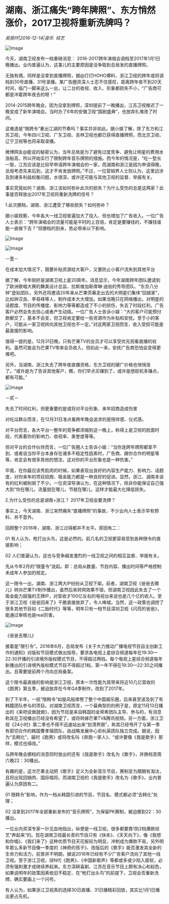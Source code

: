 # 湖南、浙江痛失“跨年牌照”、东方悄然涨价，2017卫视将重新洗牌吗？

*吴丽仟|2016-12-14|音乐 
                                                综艺*

![Image](http://static.ylzbl.com/uploads/ueditor/php/upload/image/20170728/1501237904740961.jpeg)

今天，湖南卫视发布一档重磅消息： 2016-2017跨年演唱会调档至2017年1月1日晚播出。业内普遍认为，这事儿的主要原因是没争取到总局发的直播牌照。

无独有偶，同样是没拿到直播牌照，据@灯灯HOHO爆料，浙江卫视的跨年或将调档到30号直播、31号录播。某广告圈资深人士忍不住感叹，距离跨年夜不到20天时间，临门一脚来这么一出，让二台的收视、收入、形象都损失不小，“广告商可都是冲着跨年夜去的呀！”

2014-2015跨年晚会，因为没拿到牌照，深圳提前了一晚播出，江苏卫视推迟了一晚变成了新年演唱会。当时办了6年的安徽卫视“国剧盛典”，也放弃扎堆改了时间。

这难道是“限跨令”重出江湖的节奏吗？事实并非如此。据小娱了解，除了东方和江苏卫视，今年四川卫视、广东卫视、吉林卫视也都已获得直播牌照，而北京卫视、辽宁卫视等也将采取录播。

微博网友@能说的秘密认为，当年总局是为了避免过度竞争、避免让明星的费用水涨船高，所以开始实行了限制跨年音乐牌照的措施。而今年的情况是，“吃一堑长一智，江苏应该是比较早申请跨年演唱会的一家，而湖南和浙江是因为申请得晚，总局考虑先来后到，这才不肯发放牌照。”不过，一位营销界人士则认为，这里边涉及到诸多利益权衡问题，水很深，或许还可能与其他卫视的监督、举报有关。

事实究竟如何？湖南、浙江该如何弥补此次的损失？为什么受伤的总是这两家？此事是否释放出2017年卫视将重新洗牌的信号？

1.此次挪档，湖南、浙江遭受了哪些损失？如何弥补？

据小娱观察，今年各大一线卫视普遍加大了投入、但也增加了广告收入。一位广告人士表示：“跨年演唱会的流量可能是平时的上百倍，肯定是要赚钱的，不赚钱谁能一直做下去？”但挪档的到来，势必带来以下影响。

![Image](http://p1.pstatp.com/large/31ca0002d2a9ee90addf)

![Image](http://p3.pstatp.com/large/31bd0005026bdad48160)

－壹－

在成本加大情况下，既要补贴资源给大客户，又要防止小客户流失到其他平台

据了解，今年刚好是湖南卫视上星20周年。消息显示，今年湖南跨年团队邀请到了欧洲歌唱大赛的舞美设计总监、拉斯维加斯席琳·迪翁的秀导团队、“东京八分钟”虚拟团队，另外还将邀请20年来从芒果荧幕走出去的大明星们集体“回娘家”，比如钟汉良、李易峰等人，制作成本大大增加。如果当晚只在网络播出，对明星的话题度、节目的传播度、影响力等等都造成了不小的损伤，失去了时段红利，广告客户必然会失去信心或者产生动摇。一位广告人士告诉小娱：“大的客户可能预付款都交了，基本不会变，但卫视肯定要给一些资源作为补贴和安抚。至于小的客户，可能从一家卫视转向其他卫视也不一定。”对这两家卫视而言，收入受损可能是最直接的影响。

值得一提的是，12月31日晚，只有芒果TV的会员才可以享受优先观看直播的权利。虽然可能会为芒果TV带来会员收入，但如此一来，安抚广告商恐怕会变得更难吧。

另外，当湖南、浙江失去了跨年夜直播资格，东方卫视的硬广价格也悄悄涨了。“或许是为了告诉其他客户，瞧，你们早点买赚到了，或许是想趁机多赚点，都有可能。”

![Image](http://p1.pstatp.com/large/31c90005037b66358c01)

－贰－

失去了时间红利，但更重要的是或将对平台形象、来年招商造成伤害

对吃瓜群众而言，在12月31日准点看跨年晚会追求的是陪伴感、仪式感。

对平台而言，各大平台一整年的竞争都浓缩到这一晚上，称得上是卫视的脸面时段，代表着你的影响力、收视率、美誉度等等。

但对平台的合作伙伴而言，一位广告圈人士告诉小娱：“当你连跨年牌照都拿不到、或者说当你平台本身存在诸多不稳定性因素时，广告商、跟你合作的明星等等，肯定会有很多其他的想法，这对你的平台形象也是一种伤害。”

毕竟，在你最应该秀肌肉的时候，如果表现出良好的内容生产能力、影响力、话题度，对你来年的项目招商、吸金能力都是一种良好的促进。显然，浙江、湖南本该有的红利被削弱了不少。一位资深导演认为，在这种情况下，除非你能保证自己强大到“你在哪儿，流量就在哪儿，节就在哪儿，这样才能最大化降低损失。

2.为什么受伤的总是湖南+浙江？ 2017年卫视会要洗牌？

事实上，今天湖南、浙江突然痛失“直播牌照”的事故，不少业内人士表示早有预料、并不意外。

回顾整个2016年，湖南、浙江过得都并不太平。原因有二：

01 有人认为，枪打出头鸟，这是必然的。前几名的卫视更容易受到各种限令的直接影响；

02 人们普遍认为，这也与竞争越发激烈的一线卫视之间的相互监督、举报有关。

先从今年2月的“限童令”说起。即：总局从数量、节目内容、播出时间等严格控制未成年人参加的规定。

这一限令一出，湖南、浙江两大IP纷纷从卫视下架。前者，湖南卫视《爸爸去哪儿》转向芒果TV制作播出，虽然后来转网效果不错，但湖南卫视因此失去了一个吸金能力超强的王牌IP，对营收才100亿左右的电视台来说也是几个亿的收入。至于浙江卫视《爸爸回来了》干脆直接放弃了，令人唏嘘。当然，这一政策也调控了很多其他节目如《二胎时代》等等，明年只有一档节目深圳卫视《闪亮的爸爸》，能通过审核也是real厉害。

![Image](http://p1.pstatp.com/large/31c90005037a6b3c3364)

《爸爸去哪儿》

接着是“限引令”。2016年6月，总局发布《关于大力推动广播电视节目自主创新工作的通知》对版权节目模式做出指导，要求各电视上星综合频道每年在19:30—22:30开播的引进境外版权模式节目，不得超过两档。每个电视上星综合频道每年新播出的引进境外版权模式节目不得超过1档，第一年不得在19:30—22:30之间播出。且需要提前两个月向总局备案。

这个限令最直接的影响是浙江卫视，原本一次性能为其带来将近10几亿营收的《跑男》第五季，被迫放弃在今年Q4季制作，改到了2017年。

到了下半年，一纸“限韩令”如旋风般席卷了整个中国娱乐圈，后来甚至波及到了有韩籍团队参与的项目。对湖南卫视而言，一个最典型的的例子是，原定11月13日播出的《来吧说做就做》，因为节目是来自韩国的金荣希团队主导、参与的，有消息称其在卫视播出已经没有希望了，或将转嫁芒果TV&腾讯视频。另一方面，浙江卫视《24小时》第二季也不得不迅速站出来“划清界限”，称其已经甩开了与第一季有密切合作的韩国曹孝镇团队，由战略发展中心俞杭英团队独立完成。据说，因为“去韩化”，届时《跑男》或将改名叫《奔跑一家人》、“或许要像《我是歌手》那样，模式也得改。”

与跨年晚会挪档的消息同时放出的还有《我是歌手》改名为《歌手》，并换档至周六晚22：30播出。

有趣的是，这次芒果主动把《歌手》定义为全新音乐节目，赛制变为期期有淘汰，且将出现回锅肉、国际唱将。而湖南卫视的《我是歌手》改名为《歌手》，业内普遍认为原因有二。

01 限韩令”影响，作为一档从韩国引进的节目，节目名、模式都必须“去韩化”处理；

02 没拿到2017年全部重新发布的“音乐牌照”，为保留PK赛制，被迫挪到22：30播出。

一位业内资深专家一针见血地指出，纵使是一线卫视，很多都要靠1到2档爆款综艺“养起来”的。现在湖南卫视最长青的节目只有《快本》、《天天向下》，像《我想和你唱》、《我们来了》这种优质节目天花板较为明显，冲刺成为爆款不易，另外明年那么多新节目像一季度的《神奇的孩子》、改版后的《歌手》能否激发其全新的生命力和活力，前景并不明朗，据说2016年已经有不少广告客户流向了其他一线卫视。至于浙江卫视，综N代《跑男》、《中国新歌声》等都或多或少陷入疲软，必须有强刺激才成继续养起来。东方深耕喜剧、江苏在音乐节目上颇有决心和起色，如果说明年的政策因素依旧不稳定、在“枪打出头鸟”的前提下，卫视会否重新洗牌，确实要画上一个问号。

有人认为，如果浙江卫视真的选择30日直播、31日播精彩回放，其实比1月1日播出更占先机。

